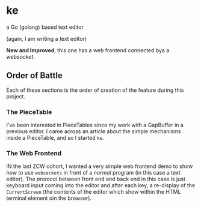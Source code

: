 # ke

a Go (golang) based text editor

(again, I am writing a text editor)

**New and Improved**, this one has a web frontend connected bya a _websocket_.

## Order of Battle

Each of these sections is the order of creation of the feature during this project.

### The PieceTable

I've been interested in PieceTables since my work with a GapBuffer in a previous editor.
I came across an article about the simple mechanisms inside a PieceTable, and so I started `ke`.

### The Web Frontend

IN the last ZCW cohort, I wanted a very simple web frontend demo to show how to use `websockets` in front of a _normal_ program (in this case a text editor).
The _protocol_ between front end and back end in this case is just keyboard input coming into the editor and after each key, a re-display of the `CurrentScreen` (the contents of the editor which show within the HTML terminal element oin the browser).
